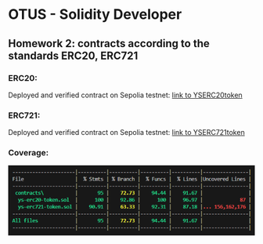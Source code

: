 # OTUS - Solidity Developer

## Homework 2: contracts according to the standards ERC20, ERC721

### ERC20:

Deployed and verified contract on Sepolia testnet: [link to YSERC20token](https://sepolia.etherscan.io/token/0x92f4e231163d4e55458a42bef3b8b8c8b7899729#code)

### ERC721:

Deployed and verified contract on Sepolia testnet: [link to YSERC721token](https://sepolia.etherscan.io/token/0x81abe73b25fced4b0556cc98b4b12905b177d28b#code)

### Coverage:

![coverage](./assets/coverage.png)
